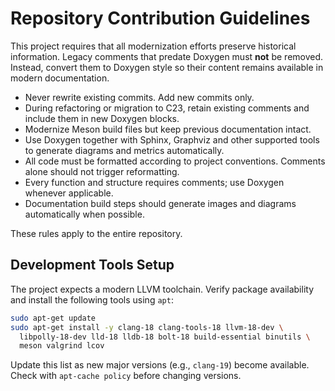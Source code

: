 # Repository Contribution Guidelines

This project requires that all modernization efforts preserve historical
information. Legacy comments that predate Doxygen must **not** be removed.
Instead, convert them to Doxygen style so their content remains available in
modern documentation.

* Never rewrite existing commits. Add new commits only.
* During refactoring or migration to C23, retain existing comments and include
  them in new Doxygen blocks.
* Modernize Meson build files but keep previous documentation intact.
* Use Doxygen together with Sphinx, Graphviz and other supported tools to
  generate diagrams and metrics automatically.
* All code must be formatted according to project conventions. Comments alone
  should not trigger reformatting.
* Every function and structure requires comments; use Doxygen whenever
  applicable.
* Documentation build steps should generate images and diagrams automatically
  when possible.

These rules apply to the entire repository.

## Development Tools Setup

The project expects a modern LLVM toolchain. Verify package availability and
install the following tools using `apt`:

```bash
sudo apt-get update
sudo apt-get install -y clang-18 clang-tools-18 llvm-18-dev \
  libpolly-18-dev lld-18 lldb-18 bolt-18 build-essential binutils \
  meson valgrind lcov
```

Update this list as new major versions (e.g., `clang-19`) become available.
Check with `apt-cache policy` before changing versions.
